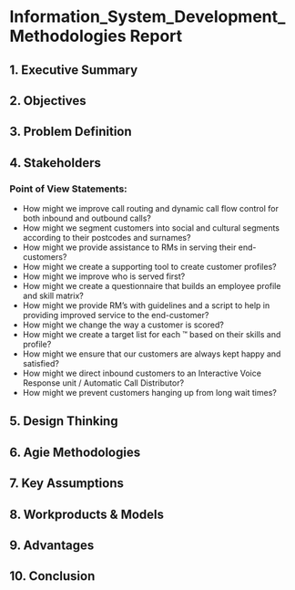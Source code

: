 # Information_System_Development_Methodologies Report

## **1. Executive Summary** ##


## **2. Objectives** ##


## **3. Problem Definition** ##


## **4. Stakeholders** ## 
### Point of View Statements: ###
* How might we improve call routing and dynamic call flow control for both inbound and outbound calls?
* How might we segment customers into social and cultural segments according to their postcodes and surnames?
* How might we provide assistance to RMs in serving  their end-customers?
* How might we create a supporting tool to  create customer profiles?
* How might we improve who is served first?
* How might we create a questionnaire that builds an employee profile and skill matrix?
* How might we provide RM’s with guidelines and a script to help in providing improved service to the end-customer?
* How might we change the way a customer is scored?
* How might we create a target list for each ™ based on their skills and profile?
* How might we ensure that our customers are always kept happy and satisfied?
* How might we direct inbound customers to an Interactive Voice Response unit / Automatic Call Distributor?
* How might we prevent customers hanging up from long wait times?


## **5. Design Thinking** ##


## **6. Agie Methodologies** ##


## **7. Key Assumptions** ##


## **8. Workproducts & Models** ##


## **9. Advantages** ##


## **10. Conclusion** ##
